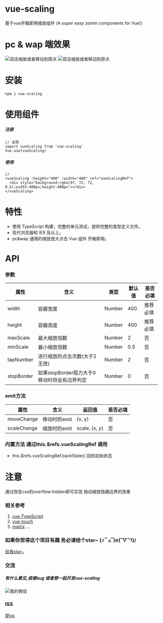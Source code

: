 # vue-scaling
基于vue开箱即用缩放组件
(A super easy zomm components for Vue!)
# pc & wap 端效果
![双击缩放或者移动到原点](https://1img.evente.cn/84/23/24/91d3e0e8561ea75bf9e4adcfdf.jpg?imageView2/2/w/740)
![双击缩放或者移动到原点](https://0img.evente.cn/69/1e/19/bcfd8bc55db61d537324789c18.jpg?imageView2/2/w/740)
# 安装
```
npm i vue-scaling
```
# 使用组件
##### 注册
```
// 全局
import vueScaling from 'vue-scaling'
Vue.use(vueScaling)
```

##### 使用
```
// 
<vueScaling :height="400" :width="400" ref="vueScalingRef">
  <div style="background:rgba(97, 72, 72, 0.5);width:400px;height:400px"></div>
</vueScaling>
```

# 特性
- 使用 TypeScript 构建，完整的单元测试，提供完整的类型定义文件。
- 现代浏览器和 IE9 及以上。
- pc&wap 通用的缩放放大点击 Vue 组件 开箱即用。

# API
### 参数
属性 | 含义 |  类型 |默认值 | 是否必填
---|---|---|---|---
width| 容器宽度 | Number| 400 |推荐必填|
height| 容器高度 | Number| 400 |推荐必填|
maxScale| 最大缩放倍数 | Number | 2 | 否|
minScale| 最小缩放倍数 | Number | 0.5 | 否|
tapNumber| 进行缩放的点击次数(大于2无效) | Number | 2 | 否|
stopBorder| 如果stopBorder阻力大于0 移动时将会有边界判定 | Number | 0 | 否|

### emit方法
属性 | 含义 |  返回值 | 是否必填
---|---|---|---
moveChange| 移动时的emit | {x, y} |  否 |
scaleChange| 缩放时的emit | scale, {x, y} |  否 |

### 内置方法 通过this.$refs.vueScalingRef 调用
- this.$refs.vueScalingRef.backState() 回到初始状态

# 注意
通过改变css的overflow:hidden即可实现 拖动缩放隐藏边界的效果

### 相关参考
1. [vue-TypeScript](https://cn.vuejs.org/v2/guide/typescript.html) 
2. [vue-touch](https://github.com/vuejs/vue-touch)
3. [matrix](https://www.jianshu.com/p/956d54376338) 
...

### 如果你觉得这个项目有趣 务必请给个star~ (҂‾ ▵‾)σ(˚▽˚’!)/
[给我star~](https://github.com/whorcare/vue-scaling)

### 交流
##### 有什么意见,或者bug 或者想一起开发vue-scaling
![我的微信](https://0img.evente.cn/0f/41/65/8ad030fc5d9f82f6345b3d6e7c.jpg?imageView2/2/w/220)

### ISS
[提iss](https://github.com/whorcare/vue-scaling/issues/new)
